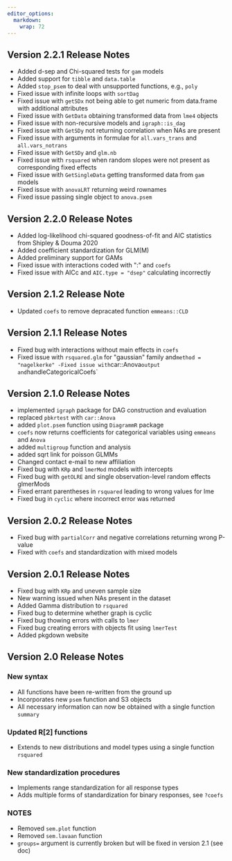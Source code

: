 ```yaml
---
editor_options: 
  markdown: 
    wrap: 72
---
```


## Version 2.2.1 Release Notes

-   Added d-sep and Chi-squared tests for `gam` models
-   Added support for `tibble` and `data.table`
-   Added `stop_psem` to deal with unsupported functions, e.g., `poly`
-   Fixed issue with infinite loops with `sortDag`
-   Fixed issue with `getSDx` not being able to get numeric from
    data.frame with additional attributes
-   Fixed issue with `GetData` obtaining transformed data from `lme4`
    objects
-   Fixed issue with non-recursive models and `igraph::is_dag`
-   Fixed issue with `GetSDy` not returning correlation when NAs are
    present
-   Fixed issue with arguments in formulae for `all.vars_trans` and
    `all.vars_notrans`
-   Fixed issue with `GetSDy` and `glm.nb`
-   Fixed issue with `rsquared` when random slopes were not present as
    corresponding fixed effects
-   Fixed issue with `GetSingleData` getting transformed data from `gam`
    models
-   Fixed issue with `anovaLRT` returning weird rownames
-   Fixed issue passing single object to `anova.psem`

## Version 2.2.0 Release Notes

-   Added log-likelihood chi-squared goodness-of-fit and AIC statistics
    from Shipley & Douma 2020
-   Added coefficient standardization for GLM(M)
-   Added preliminary support for GAMs
-   Fixed issue with interactions coded with ":" and `coefs`
-   Fixed issue with AICc and `AIC.type = "dsep"` calculating
    incorrectly

## Version 2.1.2 Release Note

-   Updated `coefs` to remove depracated function `emmeans::CLD`

## Version 2.1.1 Release Notes

-   Fixed bug with interactions without main effects in `coefs`
-   Fixed issue with `rsquared.glm` for "gaussian" family
    and`method = "nagelkerke" -Fixed issue with`car::Anova`output and`handleCategoricalCoefs\`

## Version 2.1.0 Release Notes

-   implemented `igraph` package for DAG construction and evaluation
-   replaced `pbkrtest` with `car::Anova`
-   added `plot.psem` function using `DiagrammR` package
-   `coefs` now returns coefficients for categorical variables using
    `emmeans` and `Anova`
-   added `multigroup` function and analysis
-   added sqrt link for poisson GLMMs
-   Changed contact e-mail to new affiliation
-   Fixed bug with `KRp` and `lmerMod` models with intercepts
-   Fixed bug with `getOLRE` and single observation-level random effects
    glmerMods
-   Fixed errant parentheses in `rsquared` leading to wrong values for
    lme
-   Fixed bug in `cyclic` where incorrect error was returned

## Version 2.0.2 Release Notes

-   Fixed bug with `partialCorr` and negative correlations returning
    wrong P-value
-   Fixed with `coefs` and standardization with mixed models

## Version 2.0.1 Release Notes

-   Fixed bug with `KRp` and uneven sample size
-   New warning issued when NAs present in the dataset
-   Added Gamma distribution to `rsquared`
-   Fixed bug to determine whether graph is cyclic
-   Fixed bug thowing errors with calls to `lmer`
-   Fixed bug creating errors with objects fit using `lmerTest`
-   Added pkgdown website

## Version 2.0 Release Notes

### New syntax

-   All functions have been re-written from the ground up
-   Incorporates new `psem` function and S3 objects
-   All necessary information can now be obtained with a single function
    `summary`

### Updated R[2] functions

-   Extends to new distributions and model types using a single function
    `rsquared`

### New standardization procedures

-   Implements range standardization for all response types
-   Adds multiple forms of standardization for binary responses, see
    `?coefs`

### NOTES

-   Removed `sem.plot` function
-   Removed `sem.lavaan` function
-   `groups=` argument is currently broken but will be fixed in version
    2.1 (see doc)
